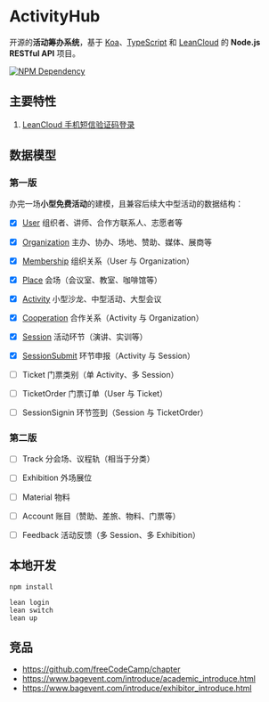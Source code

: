 # ActivityHub

开源的**活动筹办系统**，基于 [Koa][1]、[TypeScript][2] 和 [LeanCloud][3] 的 **Node.js RESTful API** 项目。

[![NPM Dependency](https://david-dm.org/kaiyuanshe/ActivityHub.svg)][4]

## 主要特性

1. [LeanCloud 手机短信验证码登录](source/controller/Session.ts)

## 数据模型

### 第一版

办完一场**小型免费活动**的建模，且兼容后续大中型活动的数据结构：

-   [x] [User](source/model/User.ts) 组织者、讲师、合作方联系人、志愿者等

-   [x] [Organization](source/model/Organization/Organization.ts) 主办、协办、场地、赞助、媒体、展商等

-   [x] [Membership](source/model/Organization/Membership.ts) 组织关系（User 与 Organization）

-   [x] [Place](source/model/Organization/Place.ts) 会场（会议室、教室、咖啡馆等）

-   [x] [Activity](source/model/Activity/Activity.ts) 小型沙龙、中型活动、大型会议

-   [x] [Cooperation](source/model/Activity/Cooperation.ts) 合作关系（Activity 与 Organization）

-   [x] [Session](source/model/Activity/Session.ts) 活动环节（演讲、实训等）

-   [x] [SessionSubmit](source/model/Activity/SessionSubmit.ts) 环节申报（Activity 与 Session）

-   [ ] Ticket 门票类别（单 Activity、多 Session）

-   [ ] TicketOrder 门票订单（User 与 Ticket）

-   [ ] SessionSignin 环节签到（Session 与 TicketOrder）

### 第二版

-   [ ] Track 分会场、议程轨（相当于分类）

-   [ ] Exhibition 外场展位

-   [ ] Material 物料

-   [ ] Account 账目（赞助、差旅、物料、门票等）

-   [ ] Feedback 活动反馈（多 Session、多 Exhibition）

## 本地开发

```shell
npm install

lean login
lean switch
lean up
```

## 竞品

-   https://github.com/freeCodeCamp/chapter
-   https://www.bagevent.com/introduce/academic_introduce.html
-   https://www.bagevent.com/introduce/exhibitor_introduce.html

[1]: https://koajs.com/
[2]: https://www.typescriptlang.org/
[3]: https://leancloud.cn/
[4]: https://david-dm.org/kaiyuanshe/ActivityHub
